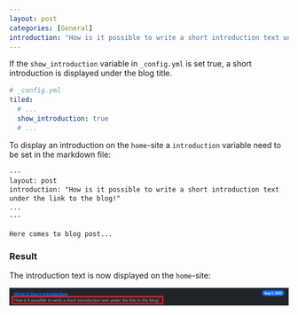 ```yaml
---
layout: post
categories: [General]
introduction: "How is it possible to write a short introduction text under the link to the blog!"
---
```


If the `show_introduction` variable in `_config.yml` is set true, a short introduction is displayed under the blog title.

```yaml
# _config.yml
tiled:
  # ...
  show_introduction: true
  # ...
```

To display an introduction on the  `home`-site a `introduction` variable need to be set in the markdown file:

```
---
layout: post
introduction: "How is it possible to write a short introduction text under the link to the blog!"
...
---

Here comes to blog post...
```

### Result

The introduction text is now displayed on the `home`-site:

![Introduction Text](/assets/images/tilde-short-introduction-text.png)